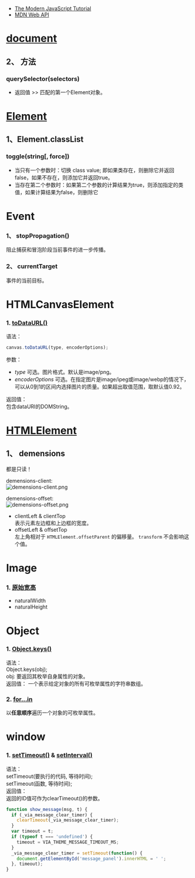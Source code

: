 * [The Modern JavaScript Tutorial](https://github.com/nonelittlesong/study-web/edit/master/JavaScripts/README.md)
* [MDN Web API](https://developer.mozilla.org/zh-CN/docs/Web/API)

# [document](https://developer.mozilla.org/zh-CN/docs/Web/API/Document)
## 2、 方法
### querySelector(selectors)
- 返回值 >> 匹配的第一个Element对象。

# [Element](https://developer.mozilla.org/en-US/docs/Web/API/Element)
## 1、Element.classList
### toggle(string\[, force])
- 当只有一个参数时：切换 class value; 即如果类存在，则删除它并返回false，如果不存在，则添加它并返回true。
- 当存在第二个参数时：如果第二个参数的计算结果为true，则添加指定的类值，如果计算结果为false，则删除它

# Event
### 1、 stopPropagation()
阻止捕获和冒泡阶段当前事件的进一步传播。  
### 2、 currentTarget
事件的当前目标。  


# HTMLCanvasElement
### 1. [toDataURL()](https://developer.mozilla.org/zh-CN/docs/Web/API/HTMLCanvasElement/toDataURL)
语法：  
```js
canvas.toDataURL(type, encoderOptions);
```
参数：  
* *type* 可选。图片格式。默认是image/png。  
* *encoderOptions* 可选。在指定图片是image/ipeg或image/webp的情况下，可以从0到1的区间内选择图片的质量。如果超出取值范围，取默认值0.92。  

返回值：  
包含dataURI的DOMString。  

# [HTMLElement](https://developer.mozilla.org/zh-CN/docs/Web/API/HTMLElement)
## 1、 demensions
都是只读！  

demensions-client:  
![demensions-client.png](https://github.com/nonelittlesong/study-resources/blob/master/images/JS/Dimensions-client.png)  

demensions-offset:  
![demensions-offset.png](https://github.com/nonelittlesong/study-resources/blob/master/images/JS/Dimensions-offset.png)

- clientLeft & clientTop  
  表示元素左边框和上边框的宽度。  
- offsetLeft & offsetTop  
  左上角相对于 `HTMLElement.offsetParent` 的偏移量。 `transform` 不会影响这个值。  
  
# Image
### 1. [原始宽高](https://www.cnblogs.com/snandy/p/3704218.html)
* naturalWidth
* naturalHeight


# Object
### 1. [Object.keys()](https://developer.mozilla.org/zh-CN/docs/Web/JavaScript/Reference/Global_Objects/Object/keys)
语法：  
Object.keys(obj);  
obj: 要返回其枚举自身属性的对象。  
返回值： 一个表示给定对象的所有可枚举属性的字符串数组。  

### 2. [for...in](https://developer.mozilla.org/zh-CN/docs/Web/JavaScript/Reference/Statements/for...in)  
以**任意顺序**遍历一个对象的可枚举属性。  


# window
### 1. [setTimeout()](http://www.runoob.com/w3cnote/javascript-settimeout-usage.html) & [setInterval()](https://developer.mozilla.org/zh-CN/docs/Web/API/Window/setInterval)
语法：  
setTimeout(要执行的代码, 等待时间);  
setTimeout(函数, 等待时间);  
返回值：  
返回的ID值可作为clearTimeout()的参数。  
```js
function show_message(msg, t) {
  if (_via_message_clear_timer) {
    clearTimeout(_via_message_clear_timer);
  }
  var timeout = t;
  if (typeof t === 'undefined') {
    timeout = VIA_THEME_MESSAGE_TIMEOUT_MS;
  }
  _via_message_clear_timer = setTimeout(function() {
    document.getElementById('message_panel').innerHTML = ' ';
  }, timeout);
}
```
  


